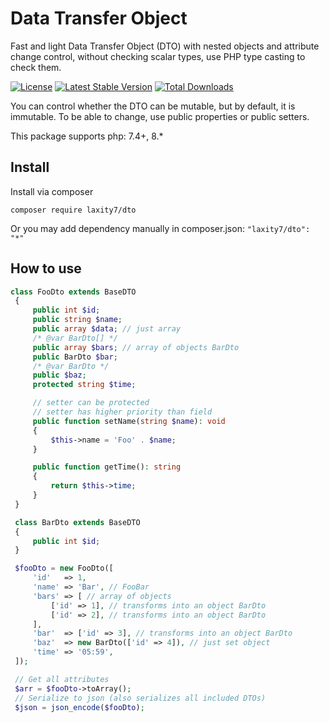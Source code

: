 # Data Transfer Object

Fast and light Data Transfer Object (DTO) with nested objects and attribute change control, 
without checking scalar types, use PHP type casting to check them.

[![License](https://img.shields.io/github/license/laxity7/dto.svg)](https://github.com/laxity7/dto/blob/master/LICENSE)
[![Latest Stable Version](https://img.shields.io/packagist/v/laxity7/dto.svg)](https://packagist.org/packages/laxity7/dto)
[![Total Downloads](https://img.shields.io/packagist/dt/laxity7/dto.svg)](https://packagist.org/packages/laxity7/dto)

You can control whether the DTO can be mutable, but by default, it is immutable.
To be able to change, use public properties or public setters.

This package supports php: 7.4+, 8.*

## Install

Install via composer

```shell
composer require laxity7/dto
```

Or you may add dependency manually in composer.json: `"laxity7/dto": "*"`

## How to use

```php
class FooDto extends BaseDTO
 {
     public int $id;
     public string $name;
     public array $data; // just array
     /* @var BarDto[] */
     public array $bars; // array of objects BarDto
     public BarDto $bar;
     /* @var BarDto */
     public $baz;
     protected string $time;

     // setter can be protected
     // setter has higher priority than field
     public function setName(string $name): void
     {
         $this->name = 'Foo' . $name;
     }

     public function getTime(): string
     {
         return $this->time;
     }
 }

 class BarDto extends BaseDTO
 {
     public int $id;
 }

 $fooDto = new FooDto([
     'id'   => 1,
     'name' => 'Bar', // FooBar
     'bars' => [ // array of objects
         ['id' => 1], // transforms into an object BarDto
         ['id' => 2], // transforms into an object BarDto
     ],
     'bar'  => ['id' => 3], // transforms into an object BarDto
     'baz'  => new BarDto(['id' => 4]), // just set object
     'time' => '05:59',
 ]);

 // Get all attributes
 $arr = $fooDto->toArray();
 // Serialize to json (also serializes all included DTOs)
 $json = json_encode($fooDto);
```
